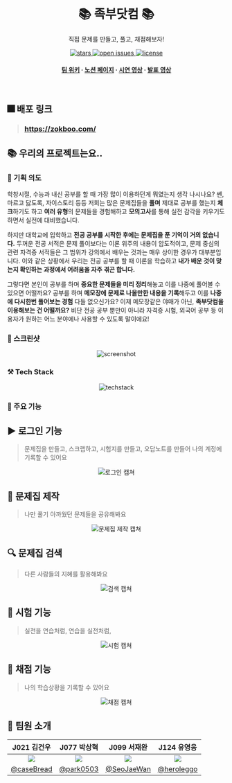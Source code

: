 <div align="center">

  <h1><b>📚 족부닷컴 📚</b></h1>
  
  <p>
    직접 문제를 만들고, 풀고, 채점해보자! 
  </p>
  
  
<!-- Badges -->
<p>
  <a href="https://github.com/boostcampwm-2022/web07-zokboo.com/stargazers">
    <img src="https://img.shields.io/github/stars/boostcampwm-2022/web07-zokboo.com" alt="stars" />
  </a>
  <a href="https://github.com/boostcampwm-2022/web07-zokboo.com/issues/">
    <img src="https://img.shields.io/github/issues/boostcampwm-2022/web07-zokboo.com" alt="open issues" />
  </a>
  <a href="https://github.com/boostcampwm-2022/web07-zokboo.com/blob/master/LICENSE">
    <img src="https://img.shields.io/github/license/boostcampwm-2022/web07-zokboo.com.svg" alt="license" />
  </a>
</p>
   
<h4>
    <a href="https://github.com/Louis3797/awesome-readme-template/wiki/">팀 위키</a>
    <span> · </span>
    <a href="https://boostcamp-wm.notion.site/Web07-zokboo-com-6353387d9d124f409e4b024bf461c0bf">노션 페이지</a>
    <span> · </span>
    <a href="https://kr.object.ncloudstorage.com/zokboo-bucket/zokboo.com%20-%20Chrome%202022-12-14%2023-19-14.mp4">시연 영상</a>
    <span> · </span>
    <a href="https://kr.object.ncloudstorage.com/zokboo-bucket/%EC%A1%B1%EB%B6%80%EB%8B%B7%EC%BB%B4_%EA%B8%B0%EC%88%A0%EB%B0%9C%ED%91%9C.mp4">발표 영상</a>
  </h4>
</div>

<br />

## 🎆 배포 링크

> ### https://zokboo.com/

## 📚 우리의 프로젝트는요..

### 💭 기획 의도

학창시절, 수능과 내신 공부를 할 때 가장 많이 이용하던게 뭐였는지 생각 나시나요? 쎈, 마르고 닳도록, 자이스토리 등등 저희는 많은 문제집들을 **풀며** 제대로 공부를 했는지 **체크**하기도 하고 **여러 유형**의 문제들을 경험해하고 **모의고사**를 통해 실전 감각을 키우기도 하면서 실전에 대비했습니다.

하지만 대학교에 입학하고 **전공 공부를 시작한 후에는 문제집을 푼 기억이 거의 없습니다.** 두꺼운 전공 서적은 문제 풀이보다는 이론 위주의 내용이 압도적이고, 문제 중심의 관련 자격증 서적들은 그 범위가 강의에서 배우는 것과는 매우 상이한 경우가 대부분입니다. 이와 같은 상황에서 우리는 전공 공부를 할 때 이론을 학습하고 **내가 배운 것이 맞는지 확인하는 과정에서 어려움을 자주 겪곤 합니다.**

그렇다면 본인이 공부를 하며 **중요한 문제들을 미리 정리**해놓고 이를 나중에 풀어볼 수 있으면 어떨까요? 공부를 하며 **메모장에 문제로 나올만한 내용을 기록**해두고 이를 **나중에 다시한번 풀어보는 경험** 다들 없으신가요? 이제 메모장같은 야매가 아닌, **족부닷컴을 이용해보는 건 어떨까요?** 비단 전공 공부 뿐만이 아니라 자격증 시험, 외국어 공부 등 이용자가 원하는 어느 분야에나 사용할 수 있도록 말이에요!

<!-- Screenshots -->

### 📸 스크린샷

<div align="center"> 
  <img src="https://placehold.co/600x400?text=Your+Screenshot+here" alt="screenshot" />
</div>

<!-- TechStack -->

### ⚒️ Tech Stack

<div align="center"> 
    <img src="https://user-images.githubusercontent.com/62789083/202658137-d56cec00-6e4a-4990-b87b-150980d98c7d.png" alt="techstack" />
</div>

<!-- Features -->

### 🎯 주요 기능

## ▶️ 로그인 기능

> 문제집을 만들고, 스크랩하고, 시험지를 만들고, 오답노트를 만들어 나의 계정에 기록할 수 있어요

<div align="center"> 
    <img src="" alt="로그인 캡쳐"/>
</div>

## 🔨 문제집 제작

> 나만 풀기 아까웠던 문제들을 공유해봐요

<div align="center"> 
    <img src="" alt="문제집 제작 캡쳐"/>
</div>

## 🔍 문제집 검색

> 다른 사람들의 지혜를 활용해봐요

<div align="center"> 
    <img src="" alt="검색 캡쳐"/>
</div>

## 📑 시험 기능

> 실전을 연습처럼, 연습을 실전처럼,

<div align="center"> 
    <img src="" alt="시험 캡쳐"/>
</div>

## 💯 채점 기능

> 나의 학습상황을 기록할 수 있어요

<div align="center"> 
    <img src="" alt="채점 캡쳐"/>
</div>

## 🤝 팀원 소개

|                     J021 김건우                      |                     J077 박상혁                     |                     J099 서재완                      |                     J124 유영웅                      |
| :--------------------------------------------------: | :-------------------------------------------------: | :--------------------------------------------------: | :--------------------------------------------------: |
| ![](https://avatars.githubusercontent.com/caseBread) | ![](https://avatars.githubusercontent.com/park0503) | ![](https://avatars.githubusercontent.com/SeoJaeWan) | ![](https://avatars.githubusercontent.com/heroleggo) |
|      [@caseBread](https://github.com/caseBread)      |      [@park0503](https://github.com/park0503)       |      [@SeoJaeWan](https://github.com/SeoJaeWan)      |      [@heroleggo](https://github.com/heroleggo)      |
